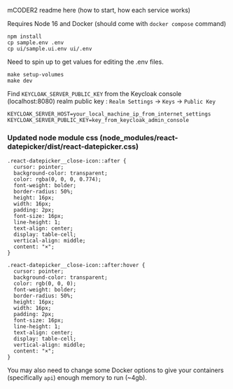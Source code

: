 mCODER2 readme here (how to start, how each service works)

Requires Node 16 and Docker (should come with `docker compose` command)
```
npm install
cp sample.env .env
cp ui/sample.ui.env ui/.env
```

Need to spin up to get values for editing the .env files.
```
make setup-volumes
make dev
```

Find `KEYCLOAK_SERVER_PUBLIC_KEY` from the Keycloak console (localhost:8080) realm public key : `Realm Settings` -> `Keys` -> `Public Key`
```
KEYCLOAK_SERVER_HOST=your_local_machine_ip_from_internet_settings
KEYCLOAK_SERVER_PUBLIC_KEY=key_from_keycloak_admin_console
```

### Updated node module css (node_modules/react-datepicker/dist/react-datepicker.css)
```
.react-datepicker__close-icon::after {
  cursor: pointer;
  background-color: transparent;
  color: rgba(0, 0, 0, 0.774);
  font-weight: bolder;
  border-radius: 50%;
  height: 16px;
  width: 16px;
  padding: 2px;
  font-size: 16px;
  line-height: 1;
  text-align: center;
  display: table-cell;
  vertical-align: middle;
  content: "×";
}

.react-datepicker__close-icon::after:hover {
  cursor: pointer;
  background-color: transparent;
  color: rgb(0, 0, 0);
  font-weight: bolder;
  border-radius: 50%;
  height: 16px;
  width: 16px;
  padding: 2px;
  font-size: 16px;
  line-height: 1;
  text-align: center;
  display: table-cell;
  vertical-align: middle;
  content: "×";
}

```

You may also need to change some Docker options to give your containers (specifically `api`) enough memory to run (~4gb). 